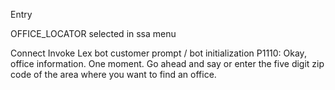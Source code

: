 Entry

OFFICE_LOCATOR selected in ssa menu

Connect Invoke Lex bot
customer prompt / bot initialization
P1110: Okay, office information. One moment. Go ahead and say or enter the five digit zip code of the area where you want to find an office.
